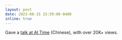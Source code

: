 ```yaml
---
layout: post
date: 2023-08-15 15:59:00-0400
inline: true
---
```


Gave a <a href="https://www.bilibili.com/video/BV1hz4y137j7/">talk at AI Time</a> (Chinese), with over 20K+ views.
